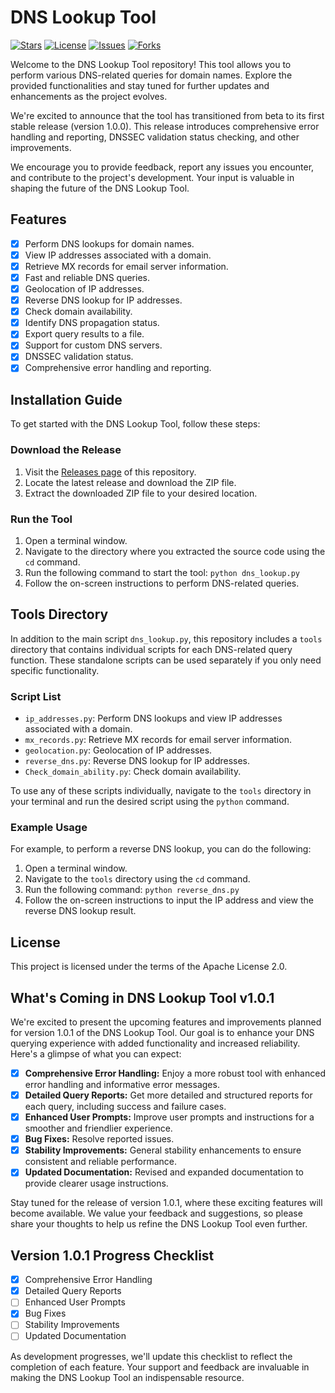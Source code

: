 # DNS Lookup Tool
[![Stars](https://img.shields.io/github/stars/Jvr2022/Dns-lookup)](https://github.com/Jvr2022/Dns-lookup/stargazers) [![License](https://img.shields.io/github/license/Jvr2022/Dns-lookup)](https://github.com/Jvr2022/Dns-lookup/blob/main/LICENSE) [![Issues](https://img.shields.io/github/issues/Jvr2022/Dns-lookup)](https://github.com/Jvr2022/Dns-lookup/issues) [![Forks](https://img.shields.io/github/forks/Jvr2022/Dns-lookup)](https://github.com/Jvr2022/Dns-lookup/network/members)

Welcome to the DNS Lookup Tool repository! This tool allows you to perform various DNS-related queries for domain names. Explore the provided functionalities and stay tuned for further updates and enhancements as the project evolves.

We're excited to announce that the tool has transitioned from beta to its first stable release (version 1.0.0). This release introduces comprehensive error handling and reporting, DNSSEC validation status checking, and other improvements.

We encourage you to provide feedback, report any issues you encounter, and contribute to the project's development. Your input is valuable in shaping the future of the DNS Lookup Tool.

## Features

- [x] Perform DNS lookups for domain names.
- [x] View IP addresses associated with a domain.
- [x] Retrieve MX records for email server information.
- [x] Fast and reliable DNS queries.
- [x] Geolocation of IP addresses.
- [x] Reverse DNS lookup for IP addresses.
- [x] Check domain availability.
- [x] Identify DNS propagation status.
- [x] Export query results to a file.
- [x] Support for custom DNS servers.
- [x] DNSSEC validation status.
- [x] Comprehensive error handling and reporting.

## Installation Guide

To get started with the DNS Lookup Tool, follow these steps:

### Download the Release

1. Visit the [Releases page](https://github.com/Jvr2022/Dns-lookup/releases) of this repository.
2. Locate the latest release and download the ZIP file.
3. Extract the downloaded ZIP file to your desired location.

### Run the Tool

1. Open a terminal window.
2. Navigate to the directory where you extracted the source code using the `cd` command.
3. Run the following command to start the tool: `python dns_lookup.py`
4. Follow the on-screen instructions to perform DNS-related queries.

## Tools Directory

In addition to the main script `dns_lookup.py`, this repository includes a `tools` directory that contains individual scripts for each DNS-related query function. These standalone scripts can be used separately if you only need specific functionality.

### Script List

- `ip_addresses.py`: Perform DNS lookups and view IP addresses associated with a domain.
- `mx_records.py`: Retrieve MX records for email server information.
- `geolocation.py`: Geolocation of IP addresses.
- `reverse_dns.py`: Reverse DNS lookup for IP addresses.
- `Check_domain_ability.py`: Check domain availability.

To use any of these scripts individually, navigate to the `tools` directory in your terminal and run the desired script using the `python` command.

### Example Usage

For example, to perform a reverse DNS lookup, you can do the following:

1. Open a terminal window.
2. Navigate to the `tools` directory using the `cd` command.
3. Run the following command: `python reverse_dns.py`
4. Follow the on-screen instructions to input the IP address and view the reverse DNS lookup result.

## License

This project is licensed under the terms of the Apache License 2.0.

## What's Coming in DNS Lookup Tool v1.0.1

We're excited to present the upcoming features and improvements planned for version 1.0.1 of the DNS Lookup Tool. Our goal is to enhance your DNS querying experience with added functionality and increased reliability. Here's a glimpse of what you can expect:

- [x] **Comprehensive Error Handling:** Enjoy a more robust tool with enhanced error handling and informative error messages.
- [x] **Detailed Query Reports:** Get more detailed and structured reports for each query, including success and failure cases.
- [x] **Enhanced User Prompts:** Improve user prompts and instructions for a smoother and friendlier experience.
- [x] **Bug Fixes:** Resolve reported issues.
- [x] **Stability Improvements:** General stability enhancements to ensure consistent and reliable performance.
- [x] **Updated Documentation:** Revised and expanded documentation to provide clearer usage instructions.

Stay tuned for the release of version 1.0.1, where these exciting features will become available. We value your feedback and suggestions, so please share your thoughts to help us refine the DNS Lookup Tool even further.

## Version 1.0.1 Progress Checklist

- [x] Comprehensive Error Handling
- [x] Detailed Query Reports
- [ ] Enhanced User Prompts
- [x] Bug Fixes
- [ ] Stability Improvements
- [ ] Updated Documentation

As development progresses, we'll update this checklist to reflect the completion of each feature. Your support and feedback are invaluable in making the DNS Lookup Tool an indispensable resource.
